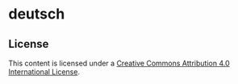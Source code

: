 # deutsch

## License

This content is licensed under a
[Creative Commons Attribution 4.0 International License][cc-by].

[cc-by]: http://creativecommons.org/licenses/by/4.0/
